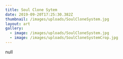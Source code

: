 ```yaml
---
title: Soul Clone Sytem
date: 2019-09-20T17:25:30.382Z
thumbnail: /images/uploads/SoulCloneSystem.jpg
layout: art
gallery:
  - image: /images/uploads/SoulCloneSystem.jpg
  - image: /images/uploads/SoulCloneSystemCrop.jpg
---
```

null
